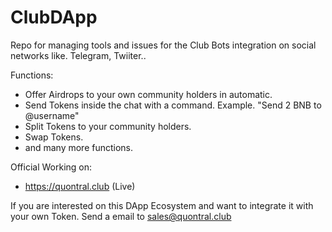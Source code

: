 # ClubDApp
Repo for managing tools and issues for the Club Bots integration on social networks like. Telegram, Twiiter..

Functions:
* Offer Airdrops to your own community holders in automatic.
* Send Tokens inside the chat with a command. Example. "Send 2 BNB to @username"
* Split Tokens to your community holders.
* Swap Tokens.
* and many more functions.

Official Working on:

* https://quontral.club (Live)

If you are interested on this DApp Ecosystem and want to integrate it with your own Token. Send a email to sales@quontral.club

